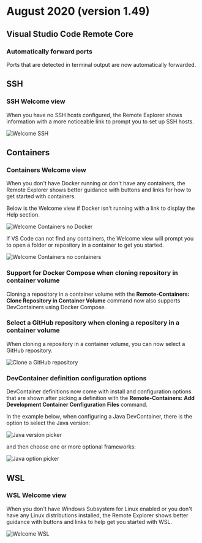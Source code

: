 # August 2020 (version 1.49)

## Visual Studio Code Remote Core

### Automatically forward ports

Ports that are detected in terminal output are now automatically forwarded.

## SSH

### SSH Welcome view

When you have no SSH hosts configured, the Remote Explorer shows information with a more noticeable link to prompt you to set up SSH hosts.

![Welcome SSH](images/1_49/welcome-ssh.png)

## Containers

### Containers Welcome view

When you don't have Docker running or don't have any containers, the Remote Explorer shows better guidance with buttons and links for how to get started with containers.

Below is the Welcome view if Docker isn't running with a link to display the Help section.

![Welcome Containers no Docker](images/1_49/welcome-containers-no-docker.gif)

If VS Code can not find any containers, the Welcome view will prompt you to open a folder or repository in a container to get you started.

![Welcome Containers no containers](images/1_49/welcome-containers-docker.png)

### Support for Docker Compose when cloning repository in container volume

Cloning a repository in a container volume with the **Remote-Containers: Clone Repository in Container Volume** command now also supports DevContainers using Docker Compose.

### Select a GitHub repository when cloning a repository in a container volume

When cloning a repository in a container volume, you can now select a GitHub repository.

![Clone a GitHub repository](images/1_49/clone-github-repo.png)

### DevContainer definition configuration options

DevContainer definitions now come with install and configuration options that are shown after picking a definition with the **Remote-Containers: Add Development Container Configuration Files** command.

In the example below, when configuring a Java DevContainer, there is the option to select the Java version:

![Java version picker](images/1_49/java-version-picker.png)

and then choose one or more optional frameworks:

![Java option picker](images/1_49/java-option-picker.png)

## WSL

### WSL Welcome view

When you don't have Windows Subsystem for Linux enabled or you don't have any Linux distributions installed, the Remote Explorer shows better guidance with buttons and links to help get you started with WSL.

![Welcome WSL](images/1_49/welcome-wsl.png)
